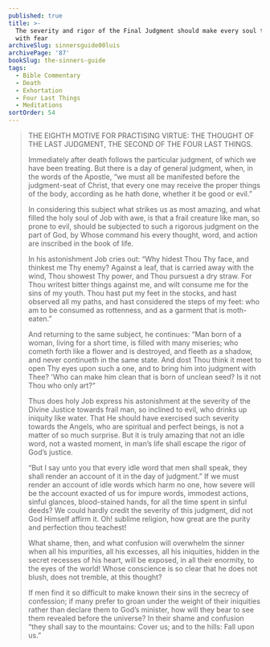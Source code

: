 ```yaml
---
published: true
title: >-
  The severity and rigor of the Final Judgment should make every soul tremble
  with fear
archiveSlug: sinnersguide00luis
archivePage: '87'
bookSlug: the-sinners-guide
tags:
  - Bible Commentary
  - Death
  - Exhortation
  - Four Last Things
  - Meditations
sortOrder: 54
---
```


> THE EIGHTH MOTIVE FOR PRACTISING VIRTUE: THE THOUGHT OF THE LAST JUDGMENT, THE SECOND OF THE FOUR LAST THINGS.
> 
> Immediately after death follows the particular judgment, of which we have been treating. But there is a day of general judgment, when, in the words of the Apostle, “we must all be manifested before the judgment-seat of Christ, that every one may receive the proper things of the body, according as he hath done, whether it be good or evil.”
> 
> In considering this subject what strikes us as most amazing, and what filled the holy soul of Job with awe, is that a frail creature like man, so prone to evil, should be subjected to such a rigorous judgment on the part of God, by Whose command his every thought, word, and action are inscribed in the book of life.
> 
> In his astonishment Job cries out: “Why hidest Thou Thy face, and thinkest me Thy enemy? Against a leaf, that is carried away with the wind, Thou showest Thy power, and Thou pursuest a dry straw. For Thou writest bitter things against me, and wilt consume me for the sins of my youth. Thou hast put my feet in the stocks, and hast observed all my paths, and hast considered the steps of my feet: who am to be consumed as rottenness, and as a garment that is moth-eaten.”
> 
> And returning to the same subject, he continues: “Man born of a woman, living for a short time, is filled with many miseries; who cometh forth like a flower and is destroyed, and fleeth as a shadow, and never continueth in the same state. And dost Thou think it meet to open Thy eyes upon such a one, and to bring him into judgment with Thee? 'Who can make him clean that is born of unclean seed? Is it not Thou who only art?“
> 
> Thus does holy Job express his astonishment at the severity of the Divine Justice towards frail man, so inclined to evil, who drinks up iniquity like water. That He should have exercised such severity towards the Angels, who are spiritual and perfect beings, is not a matter of so much surprise. But it is truly amazing that not an idle word, not a wasted moment, in man’s life shall escape the rigor of God’s justice.
> 
> “But I say unto you that every idle word that men shall speak, they shall render an account of it in the day of judgment.” If we must render an account of idle words which harm no one, how severe will be the account exacted of us for impure words, immodest actions, sinful glances, blood-stained hands, for all the time spent in sinful deeds? We could hardly credit the severity of this judgment, did not God Himself affirm it. Oh! sublime religion, how great are the purity and perfection thou teachest!
> 
> What shame, then, and what confusion will overwhelm the sinner when all his impurities, all his excesses, all his iniquities, hidden in the secret recesses of his heart, will be exposed, in all their enormity, to the eyes of the world! Whose conscience is so clear that he does not blush, does not tremble, at this thought?
> 
> If men find it so difficult to make known their sins in the secrecy of confession; if many prefer to groan under the weight of their iniquities rather than declare them to God’s minister, how will they bear to see them revealed before the universe? In their shame and confusion “they shall say to the mountains: Cover us; and to the hills: Fall upon us.”